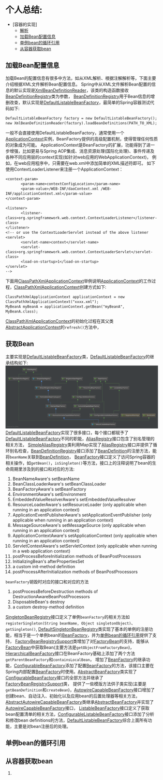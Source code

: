 # 个人总结:

- [容器的实现]
    - [解析](#加载Bean配置信息)
    - [加载Bean配置信息](#加载Bean配置信息)
    - [单例bean的循环引用](#加载Bean配置信息)
    - [从容器获取bean](#从容器获取bean)

## 加载Bean配置信息

加载Bean的配置信息有很多中方法，如从XML解析、根据注解解析等，下面主要介绍根据XML文件解析Bean配置信息。
Spring中从XML文件解析Bean配置的信息的默认实现是[XmlBeanDefinitionReader]，该类的构造函数接收[BeanDefinitionRegistry]类为参数，
[BeanDefinitionRegistry]用于Bean信息的增删改查，默认实现是[DefaultListableBeanFactory]，最简单的Spring容器测试代码如下:
```
DefaultListableBeanFactory factory = new DefaultListableBeanFactory();
new XmlBeanDefinitionReader(factory).loadBeanDefinitions(PATH_TO_XML);
```
一般不会直接使用DefaultListableBeanFactory，通常使用一个[ApplicationContext]实例，BeanFactory提供的高级配置机制，使得管理任何性质的对象成为可能。
ApplicationContext是BeanFactory的扩展，功能得到了进一步增强，比如更易与Spring AOP集成、消息资源处理(国际化处理)、事件传递及各种不同应用层的context实现(如针对web应用的WebApplicationContext)，
例如，在web应用程序中，只需要在web.xml中添加简单的XML描述符即可。
如下使用ContextLoaderListener来注册一个ApplicationContext：
```
<context-param>
       <param-name>contextConfigLocation</param-name>
       <param-value>/WEB-INF/daoContext.xml /WEB-INF/applicationContext.xml</param-value>
</context-param>

<listener>
       <listener-class>org.springframework.web.context.ContextLoaderListener</listener-class>
</listener>
<!-- or use the ContextLoaderServlet instead of the above listener
<servlet>
       <servlet-name>context</servlet-name>
       <servlet-class>org.springframework.web.context.ContextLoaderServlet</servlet-class>
       <load-on-startup>1</load-on-startup>
</servlet>
-->
```
下面用[ClassPathXmlApplicationContext]举例说明[ApplicationContext]的工作过程，[ClassPathXmlApplicationContext]创建方式如下:
```
ClassPathXmlApplicationContext applicationContext = new ClassPathXmlApplicationContext("xxxx.xml");
MyBeanA myBeanA = applicationContext.getBean("myBeanA", MyBeanA.class);
```
[ClassPathXmlApplicationContext]的初始化过程在其父类[AbstractApplicationContext]的`refresh()`方法中，


[ApplicationContext]: aaa
[ClassPathXmlApplicationContext]: aaa
[AbstractApplicationContext]: aaa

## 获取Bean

主要实现是[DefaultListableBeanFactory]类，[DefaultListableBeanFactory]的继承结构如下:
![DefaultListableBeanFactory继承结构图](img/DefaultListableBeanFactory.png)
[DefaultListableBeanFactory]实现了很多接口，每个接口都赋予了[DefaultListableBeanFactory]不同的职能，[AliasRegistry]接口包含了别名管理的相关方法，
[SimpleAliasRegistry]类利用Map实现了[AliasRegistry]接口并提供了循环别名检查，[BeanDefinitionRegistry]接口添加了[BeanDefinition]的注册方法，能将`beanName`关联到[BeanDefinition]，
[BeanFactory]接口定义了访问Spring容器的相关操作，如`getBean()`，`isSingleton()`等方法，接口上的注释说明了bean的生命周期里涉及到的接口和对应的方法:
1. BeanNameAware's setBeanName
1. BeanClassLoaderAware's setBeanClassLoader
1. BeanFactoryAware's setBeanFactory
1. EnvironmentAware's setEnvironment
1. EmbeddedValueResolverAware's setEmbeddedValueResolver
1. ResourceLoaderAware's setResourceLoader (only applicable when running in an application context)
1. ApplicationEventPublisherAware's setApplicationEventPublisher (only applicable when running in an application context)
1. MessageSourceAware's setMessageSource (only applicable when running in an application context)
1. ApplicationContextAware's setApplicationContext (only applicable when running in an application context)
1. ServletContextAware's setServletContext (only applicable when running in a web application context)
1. postProcessBeforeInitialization methods of BeanPostProcessors
1. InitializingBean's afterPropertiesSet
1. a custom init-method definition
1. postProcessAfterInitialization methods of BeanPostProcessors

`beanFactory`销毁时对应的接口和对应的方法
1. postProcessBeforeDestruction methods of DestructionAwareBeanPostProcessors
1. DisposableBean's destroy
1. a custom destroy-method definition

[SingletonBeanRegistry]接口定义了单例`beanFactory`的相关方法如`registerSingleton(String beanName, Object singletonObject)`、`getSingleton()`,
[DefaultSingletonBeanRegistry]类实现了基本的单例的注册功能，相当于是一个单例bean的[BeanFactory]，并为[单例bean的循环引用](#单例bean的循环引用)提供了支持，
[FactoryBeanRegistrySupport]类增加了对[FactoryBean]的支持，能够从[FactoryBean]中获取Bean(主要方法是`getObjectFromFactoryBean`)，[HierarchicalBeanFactory]接口在BeanFactory基础上添加了两个方法`getParentBeanFactory`和`containsLocalBean`，
增加了[BeanFactory]的继承功能，[ConfigurableBeanFactory]添加了配置[BeanFactory]的方法，该接口主要在Spring内部配置[BeanFactory]时使用。[AbstractBeanFactory]类实现了[ConfigurableBeanFactory]接口的全部方法并继承了[FactoryBeanRegistrySupport]类，
提供了一些模版方法供子类实现(主要是`getBeanDefinition`和`createBean`)，[AutowireCapableBeanFactory]接口增加了创建bean、自动注入、初始化以及应用bean的后置处理器等相关方法，[AbstractAutowireCapableBeanFactory]类继承[AbstractBeanFactory]并实现了[AutowireCapableBeanFactory]接口，
[ListableBeanFactory]接口定义了获取bean配置清单的相关方法，[ConfigurableListableBeanFactory]接口添加了分析和修改bean definitions的方法，[DefaultListableBeanFactory]综合上面所有功能，主要是对bean注册后的处理。

[XmlBeanDefinitionReader]: aaa
[BeanDefinitionRegistry]: aaa
[DefaultListableBeanFactory]: aaa
[AliasRegistry]: aaa
[SimpleAliasRegistry]: aaa
[BeanDefinitionRegistry]: aaa
[BeanDefinition]: aaa
[BeanFactory]: aaa
[SingletonBeanRegistry]: aaa
[DefaultSingletonBeanRegistry]: aaa
[FactoryBeanRegistrySupport]: aaa
[FactoryBean]: aaa
[HierarchicalBeanFactory]: aaa
[ConfigurableBeanFactory]: aaa
[AbstractBeanFactory]: aaa
[AutowireCapableBeanFactory]: aaa
[AbstractAutowireCapableBeanFactory]: aaa
[ListableBeanFactory]: aaa
[ConfigurableListableBeanFactory]: aaa

## 单例bean的循环引用

## 从容器获取bean

1. 